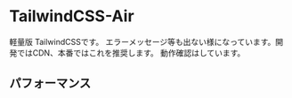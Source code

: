 # TailwindCSS-Air
軽量版 TailwindCSSです。 エラーメッセージ等も出ない様になっています。開発ではCDN、本番ではこれを推奨します。
動作確認はしています。

## パフォーマンス
